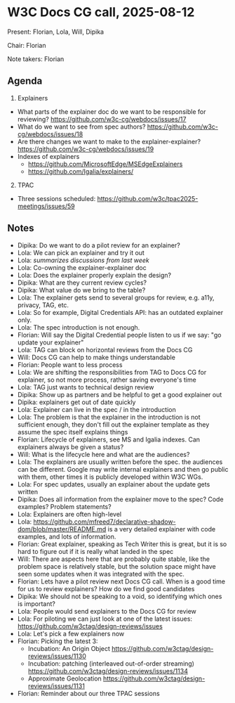 # W3C Docs CG call, 2025-08-12

Present: Florian, Lola, Will, Dipika

Chair: Florian

Note takers: Florian

## Agenda

1. Explainers

- What parts of the explainer doc do we want to be responsible for reviewing? https://github.com/w3c-cg/webdocs/issues/17
- What do we want to see from spec authors? https://github.com/w3c-cg/webdocs/issues/18
- Are there changes we want to make to the explainer-explainer? https://github.com/w3c-cg/webdocs/issues/19
- Indexes of explainers
  - https://github.com/MicrosoftEdge/MSEdgeExplainers
  - https://github.com/Igalia/explainers/

2. TPAC

- Three sessions scheduled: https://github.com/w3c/tpac2025-meetings/issues/59

## Notes

- Dipika: Do we want to do a pilot review for an explainer?
- Lola: We can pick an explainer and try it out
- Lola: *summarizes discussions from last week*
- Lola: Co-owning the explainer-explainer doc
- Lola: Does the explainer properly explain the design?
- Dipika: What are they current review cycles?
- Dipika: What value do we bring to the table?
- Lola: The explainer gets send to several groups for review, e.g. a11y, privacy, TAG, etc.
- Lola: So for example, Digital Credentials API: has an outdated explainer only.
- Lola: The spec introduction is not enough.
- Florian: Will say the Digital Credential people listen to us if we say: "go update your explainer"
- Lola: TAG can block on horizontal reviews from the Docs CG
- Will: Docs CG can help to make things understandable
- Florian: People want to less process
- Lola: We are shifting the responsibilities from TAG to Docs CG for explainer, so not more process, rather saving everyone's time
- Lola: TAG just wants to technical design review
- Dipika: Show up as partners and be helpful to get a good explainer out
- Dipika: explainers get out of date quickly
- Lola: Explainer can live in the spec / in the introduction
- Lola: The problem is that the explainer in the introduction is not sufficient enough, they don't fill out the explainer template as they assume the spec itself explains things
- Florian: Lifecycle of explainers, see MS and Igalia indexes. Can explainers always be given a status?
- Will: What is the lifecycle here and what are the audiences?
- Lola: The explainers are usually written before the spec. the audiences can be different. Google may write internal explainers and then go public with them, other times it is publicly developed within W3C WGs.
- Lola: For spec updates, usually an explainer about the update gets written
- Dipika: Does all information from the explainer move to the spec? Code examples? Problem statements?
- Lola: Explainers are often high-level
- Lola: https://github.com/mfreed7/declarative-shadow-dom/blob/master/README.md is a very detailed explainer with code examples, and lots of information.
- Florian: Great explainer, speaking as Tech Writer this is great, but it is so hard to figure out if it is really what landed in the spec
- Will: There are aspects here that are probably quite stable, like the problem space is relatively stable, but the solution space might have seen some updates when it was integrated with the spec.
- Florian: Lets have a pilot review next Docs CG call. When is a good time for us to review explainers? How do we find good candidates
- Dipika: We should not be speaking to a void, so identifying which ones is important?
- Lola: People would send explainers to the Docs CG for review
- Lola: For piloting we can just look at one of the latest issues: https://github.com/w3ctag/design-reviews/issues
- Lola: Let's pick a few explainers now
- Florian: Picking the latest 3:
   - Incubation: An Origin Object https://github.com/w3ctag/design-reviews/issues/1130
   - Incubation: patching (interleaved out-of-order streaming) https://github.com/w3ctag/design-reviews/issues/1134
   - Approximate Geolocation https://github.com/w3ctag/design-reviews/issues/1131
- Florian: Reminder about our three TPAC sessions
